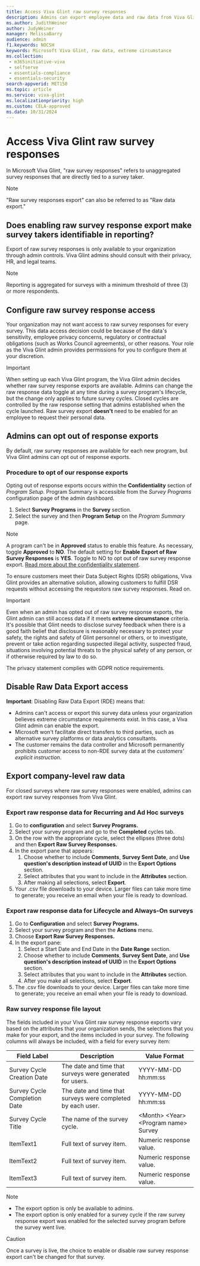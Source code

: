 ```yaml
---
title: Access Viva Glint raw survey responses
description: Admins can export employee data and raw data from Viva Glint programs.
ms.author: JudithWeiner
author: JudyWeiner
manager: MelissaBarry
audience: admin
f1.keywords: NOCSH
keywords: Microsoft Viva Glint, raw data, extreme circumstance
ms.collection: 
 - m365initiative-viva
 - selfserve
 - essentials-compliance
 - essentials-security
search-appverid: MET150
ms.topic: article
ms.service: viva-glint
ms.localizationpriority: high
ms.custom: CELA-approved
ms.date: 10/31/2024
---
```


# Access Viva Glint raw survey responses

In Microsoft Viva Glint, "raw survey responses" refers to unaggregated survey responses that are directly tied to a survey taker. 
> [!NOTE]
> "Raw survey responses export" can also be referred to as "Raw data export."

## Does enabling raw survey response export make survey takers identifiable in reporting?

Export of raw survey responses is only available to your organization through admin controls. Viva Glint admins should consult with their privacy, HR, and legal teams. 

>[!NOTE]
> Reporting is aggregated for surveys with a minimum threshold of three (3) or more respondents.

## Configure raw survey response access
Your organization may not want access to raw survey responses for every survey. This data access decision could be because of the data's sensitivity, employee privacy concerns, regulatory or contractual obligations (such as Works Council agreements), or other reasons. Your role as the Viva Glint admin provides permissions for you to configure them at your discretion.

> [!IMPORTANT]
> When setting up each Viva Glint program, the Viva Glint admin decides whether raw survey response exports are available. Admins can change the raw response data toggle at any time during a survey program's lifecycle, but the change only applies to future survey cycles. Closed cycles are controlled by the raw response setting that admins established when the cycle launched. Raw survey export **doesn't** need to be enabled for an employee to request their personal data.

## Admins can opt out of response exports

By default, raw survey responses are available for each new program, but Viva Glint admins can opt out of response exports. 

### Procedure to opt of our response exports
Opting out of response exports occurs within the **Confidentiality** section of *Program Setup*. Program Summary is accessible from the *Survey Programs* configuration page of the admin dashboard. 

1. Select **Survey Programs** in the **Survey** section.
1. Select the survey and then **Program Setup** on the *Program Summary* page.

>[!NOTE]
> A program can't be in **Approved** status to enable this feature. As necessary, toggle **Approved** to **NO**. The default setting for **Enable Export of Raw Survey Responses** is **YES**. Toggle to NO to opt out of raw survey response export. [Read more about the confidentiality statement](https://go.microsoft.com/fwlink/?linkid=2238614).

To ensure customers meet their Data Subject Rights (DSR) obligations, Viva Glint provides an alternative solution, allowing customers to fulfill DSR requests without accessing the requestors raw survey responses. Read on.

> [!IMPORTANT]
> Even when an admin has opted out of raw survey response exports, the Glint admin can still access data if it meets **extreme circumstance** criteria. It's possible that Glint needs to disclose survey feedback when there is a good faith belief that disclosure is reasonably necessary to protect your safety, the rights and safety of Glint personnel or others, or to investigate, prevent or take action regarding suspected illegal activity, suspected fraud, situations involving potential threats to the physical safety of any person, or if otherwise required by law to do so.
>
> The privacy statement complies with GDPR notice requirements.

## Disable Raw Data Export access

**Important**: Disabling Raw Data Export (RDE) means that: 
- Admins can't access or export this survey data unless your organization believes extreme circumstance requirements exist. In this case, a Viva Glint admin can enable the export.
- Microsoft won't facilitate direct transfers to third parties, such as alternative survey platforms or data analytics consultants.
- The customer remains the data controller and Microsoft permanently prohibits customer access to non-RDE survey data at the *customers' explicit instruction*.

## Export company-level raw data

For closed surveys where raw survey responses were enabled, admins can export raw survey responses from Viva Glint. 

### Export raw response data for Recurring and Ad Hoc surveys

1. Go to **configuration** and select **Survey Programs.**
2. Select your survey program and go to the **Completed** cycles tab.
3. On the row with the appropriate cycle, select the ellipses (three dots) and then **Export Raw Survey Responses.**
4. In the export pane that appears:
   1. Choose whether to include **Comments**, **Survey Sent Date**, and **Use question's description instead of UUID** in the **Export Options** section.
   2. Select attributes that you want to include in the **Attributes** section.
   3. After making all selections, select **Export**.
5. Your .csv file downloads to your device. Larger files can take more time to generate; you receive an email when your file is ready to download.

### Export raw response data for Lifecycle and Always-On surveys

1. Go to **Configuration** and select **Survey Programs.**
2. Select your survey program and then the **Actions** menu.
3. Choose **Export Raw Survey Responses.**
4. In the export pane:
   1. Select a Start Date and End Date in the **Date Range** section.
   2. Choose whether to include **Comments**, **Survey Sent Date**, and **Use question's description instead of UUID** in the **Export Options** section.
   3. Select attributes that you want to include in the **Attributes** section.
   4. After you make all selections, select **Export**.
5. The .csv file downloads to your device. Larger files can take more time to generate; you receive an email when your file is ready to download.

### Raw survey response file layout

The fields included in your Viva Glint raw survey response exports vary based on the attributes that your organization sends, the selections that you make for your export, and the items included in your survey. The following columns will always be included, with a field for every survey item:

|Field Label  |Description   |Value Format|
|----------|-----------|------------|
|Survey Cycle Creation Date   |The date and time that surveys were generated for users.       |YYYY-MM-DD hh:mm:ss|
|Survey Cycle Completion Date|The date and time that surveys were completed by each user.    |YYYY-MM-DD hh:mm:ss|
|Survey Cycle Title|The name of the survey cycle.  |\<Month> \<Year> \<Program name> Survey|
|ItemText1  |Full text of survey item. |Numeric response value.|
|ItemText2  |Full text of survey item. |Numeric response value.|
|ItemText3  |Full text of survey item. |Numeric response value.|

>[!NOTE]
> - The export option is only be available to admins.
> -	The export option is only enabled for a survey cycle if the raw survey response export was enabled for the selected survey program before the survey went live.

>[!CAUTION]
> Once a survey is live, the choice to enable or disable raw survey response export can't be changed for that survey.



